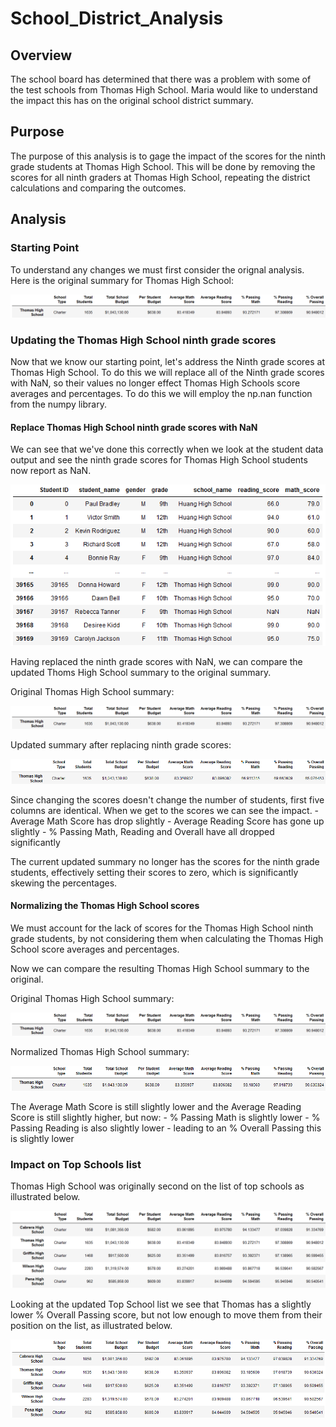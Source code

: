 # School_District_Analysis
## Overview
The school board has determined that there was a problem with some of the test schools from Thomas High School. Maria would like to understand the impact this has on the original school district summary.

## Purpose
The purpose of this analysis is to gage the impact of the scores for the ninth grade students at Thomas High School. This will be done by removing the scores for all ninth graders at Thomas High School, repeating the district calculations and comparing the outcomes.

## Analysis

### Starting Point
To understand any changes we must first consider the orignal analysis. Here is the original summary for Thomas High School:

![Thomas High School, Original summary](Resources/Original_Thomas_summary.png)

### Updating the Thomas High School ninth grade scores
Now that we know our starting point, let's address the Ninth grade scores at Thomas High School. To do this we will replace all of the Ninth grade scores with NaN, so their values no longer effect Thomas High Schools score averages and percentages. To do this we will employ the np.nan function from the numpy library.

#### Replace Thomas High School ninth grade scores with NaN
We can see that we've done this correctly when we look at the student data output and see the ninth grade scores for Thomas High School students now report as NaN.

![Thomas High School, ninth grade scores replaced with NaN](Resources/Replace_Thomas9_With_Nan.png)

Having replaced the ninth grade scores with NaN, we can compare the updated Thoms High School summary to the original summary.

Original Thomas High School summary:

![Thomas High School, Original summary](Resources/Original_Thomas_summary.png)

Updated summary after replacing ninth grade scores:

![Thomas High School, updated summary with NaN](Resources/Thomas_summary_with_Nans.png)

Since changing the scores doesn't change the number of students, first five columns are identical. When we get to the scores we can see the impact.
    - Average Math Score has drop slightly
    - Average Reading Score has gone up slightly
    - % Passing Math, Reading and Overall have all dropped significantly

The current updated summary no longer has the scores for the ninth grade students, effectively setting their scores to zero, which is significantly skewing the percentages.

#### Normalizing the Thomas High School scores
We must account for the lack of scores for the Thomas High School ninth grade students, by not considering them when calculating the Thomas High School score averages and percentages.

Now we can compare the resulting Thomas High School summary to the original.

Original Thomas High School summary:

![Thomas High School, Original summary](Resources/Original_Thomas_summary.png)

Normalized Thomas High School summary:

![Thomas High School, Normalized summary](Resources/Normalized_Thomas_summary.png)

The Average Math Score is still slightly lower and the Average Reading Score is still slightly higher, but now:
    - % Passing Math is slightly lower
    - % Passing Reading is also slightly lower
    - leading to an % Overall Passing this is slightly lower

### Impact on Top Schools list
Thomas High School was originally second on the list of top schools as illustrated below.

![Original Top School list](Resources/Original_TopSchools.png)

Looking at the updated Top School list we see that Thomas has a slightly lower % Overall Passing score, but not low enough to move them from their position on the list, as illustrated below.

![District summary after Thoms High School ninth grade score adjust,emt](Resources/Thomas9NaN_TopSchools.png)


